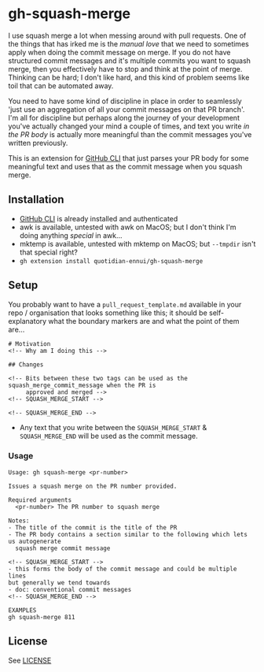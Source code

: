 # gh-squash-merge

I use squash merge a lot when messing around with pull requests. One of the things that has irked me is the _manual love_ that we need to sometimes apply when doing the commit message on merge. If you do not have structured commit messages and it's multiple commits you want to squash merge, then you effectively have to stop and think at the point of merge. Thinking can be hard; I don't like hard, and this kind of problem seems like toil that can be automated away.

You need to have some kind of discipline in place in order to seamlessly 'just use an aggregation of all your commit messages on that PR branch'. I'm all for discipline but perhaps along the journey of your development you've actually changed your mind a couple of times, and text you write _in the PR body_ is actually more meaningful than the commit messages you've written previously.

This is an extension for [GitHub CLI](https://cli.github.com/) that just parses your PR body for some meaningful text and uses that as the commit message when you squash merge.

## Installation

- [GitHub CLI](https://cli.github.com/) is already installed and authenticated
- awk is available, untested with awk on MacOS; but I don't think I'm doing anything _special_ in awk...
- mktemp is available, untested with mktemp on MacOS; but `--tmpdir` isn't that special right?
- `gh extension install quotidian-ennui/gh-squash-merge`

## Setup

You probably want to have a `pull_request_template.md` available in your repo / organisation that looks something like this; it should be self-explanatory what the boundary markers are and what the point of them are...

```
# Motivation
<!-- Why am I doing this -->

## Changes

<!-- Bits between these two tags can be used as the squash_merge_commit_message when the PR is
     approved and merged -->
<!-- SQUASH_MERGE_START -->

<!-- SQUASH_MERGE_END -->
```

- Any text that you write between the `SQUASH_MERGE_START` & `SQUASH_MERGE_END` will be used as the commit message.

### Usage

```
Usage: gh squash-merge <pr-number>

Issues a squash merge on the PR number provided.

Required arguments
  <pr-number> The PR number to squash merge

Notes:
- The title of the commit is the title of the PR
- The PR body contains a section similar to the following which lets us autogenerate
  squash merge commit message

<!-- SQUASH_MERGE_START -->
- this forms the body of the commit message and could be multiple lines
but generally we tend towards
- doc: conventional commit messages
<!-- SQUASH_MERGE_END -->

EXAMPLES
gh squash-merge 811
```

## License

See [LICENSE](./LICENSE)
